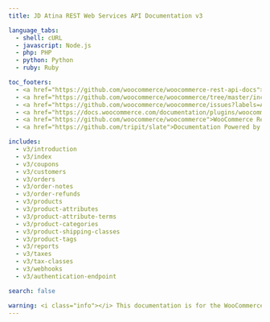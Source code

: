 ```yaml
---
title: JD Atina REST Web Services API Documentation v3

language_tabs:
  - shell: cURL
  - javascript: Node.js
  - php: PHP
  - python: Python
  - ruby: Ruby

toc_footers:
  - <a href="https://github.com/woocommerce/woocommerce-rest-api-docs">Contributing to WC REST API Docs</a>
  - <a href="https://github.com/woocommerce/woocommerce/tree/master/includes/rest-api">REST API Source on GitHub</a>
  - <a href="https://github.com/woocommerce/woocommerce/issues?labels=API&amp;page=1&amp;state=open">REST API Issues</a>
  - <a href="https://docs.woocommerce.com/documentation/plugins/woocommerce/">WooCommerce Documentation</a>
  - <a href="https://github.com/woocommerce/woocommerce">WooCommerce Repository</a>
  - <a href="https://github.com/tripit/slate">Documentation Powered by Slate</a>

includes:
  - v3/introduction
  - v3/index
  - v3/coupons
  - v3/customers
  - v3/orders
  - v3/order-notes
  - v3/order-refunds
  - v3/products
  - v3/product-attributes
  - v3/product-attribute-terms
  - v3/product-categories
  - v3/product-shipping-classes
  - v3/product-tags
  - v3/reports
  - v3/taxes
  - v3/tax-classes
  - v3/webhooks
  - v3/authentication-endpoint

search: false

warning: <i class="info"></i> This documentation is for the WooCommerce API v3 API which is now deprecated. <a href="http://woocommerce.github.io/woocommerce-rest-api-docs/">Please use the latest REST API version</a>.
---
```

